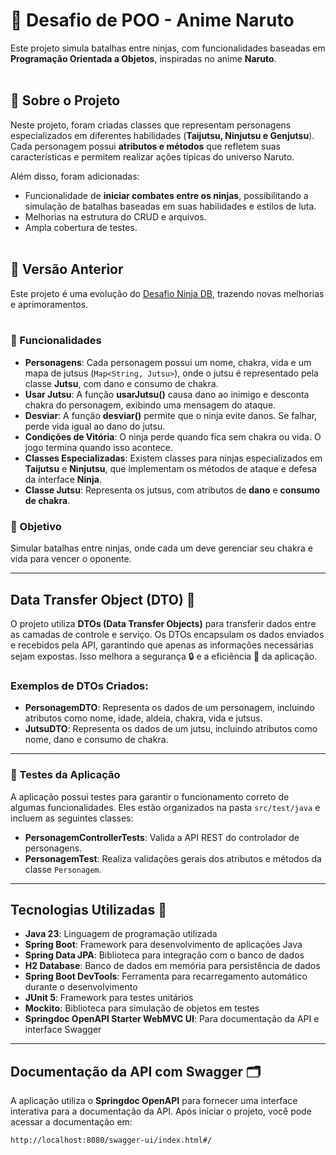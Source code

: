 # 🍥 Desafio de POO - Anime Naruto
Este projeto simula batalhas entre ninjas, com funcionalidades baseadas em **Programação Orientada a Objetos**, inspiradas no anime **Naruto**.<br><br>

## 🦊 Sobre o Projeto
Neste projeto, foram criadas classes que representam personagens especializados em diferentes habilidades (**Taijutsu, Ninjutsu e Genjutsu**). Cada personagem possui **atributos e métodos** que refletem suas características e permitem realizar ações típicas do universo Naruto.  

Além disso, foram adicionadas:<br>
- Funcionalidade de **iniciar combates entre os ninjas**, possibilitando a simulação de batalhas baseadas em suas habilidades e estilos de luta.<br>
- Melhorias na estrutura do CRUD e arquivos.<br>
- Ampla cobertura de testes.<br><br>

## 📌 Versão Anterior  
Este projeto é uma evolução do [Desafio Ninja DB](https://github.com/joaoespdev/Desafio-Ninja-DB), trazendo novas melhorias e aprimoramentos.
<br><br>



### 🏮 Funcionalidades

- **Personagens**: Cada personagem possui um nome, chakra, vida e um mapa de jutsus (`Map<String, Jutsu>`), onde o jutsu é representado pela classe **Jutsu**, com dano e consumo de chakra.
- **Usar Jutsu**: A função **usarJutsu()** causa dano ao inimigo e desconta chakra do personagem, exibindo uma mensagem do ataque.
- **Desviar**: A função **desviar()** permite que o ninja evite danos. Se falhar, perde vida igual ao dano do jutsu.
- **Condições de Vitória**: O ninja perde quando fica sem chakra ou vida. O jogo termina quando isso acontece.
- **Classes Especializadas**: Existem classes para ninjas especializados em **Taijutsu** e **Ninjutsu**, que implementam os métodos de ataque e defesa da interface **Ninja**.
- **Classe Jutsu**: Representa os jutsus, com atributos de **dano** e **consumo de chakra**.

### 🍃 Objetivo

Simular batalhas entre ninjas, onde cada um deve gerenciar seu chakra e vida para vencer o oponente.


---

## Data Transfer Object (DTO) 🍡

O projeto utiliza **DTOs (Data Transfer Objects)** para transferir dados entre as camadas de controle e serviço. Os DTOs encapsulam os dados enviados e recebidos pela API, garantindo que apenas as informações necessárias sejam expostas. Isso melhora a segurança 🔒 e a eficiência 🚀 da aplicação.

### Exemplos de DTOs Criados:
- **PersonagemDTO**: Representa os dados de um personagem, incluindo atributos como nome, idade, aldeia, chakra, vida e jutsus.
- **JutsuDTO**: Representa os dados de um jutsu, incluindo atributos como nome, dano e consumo de chakra.

---

### 🧩 Testes da Aplicação

A aplicação possui testes para garantir o funcionamento correto de algumas funcionalidades. Eles estão organizados na pasta `src/test/java` e incluem as seguintes classes:

- **PersonagemControllerTests**: Valida a API REST do controlador de personagens.
- **PersonagemTest**: Realiza validações gerais dos atributos e métodos da classe `Personagem`.

---

## Tecnologias Utilizadas 🍜

- **Java 23**: Linguagem de programação utilizada 
- **Spring Boot**: Framework para desenvolvimento de aplicações Java 
- **Spring Data JPA**: Biblioteca para integração com o banco de dados 
- **H2 Database**: Banco de dados em memória para persistência de dados 
- **Spring Boot DevTools**: Ferramenta para recarregamento automático durante o desenvolvimento 
- **JUnit 5**: Framework para testes unitários 
- **Mockito**: Biblioteca para simulação de objetos em testes 
- **Springdoc OpenAPI Starter WebMVC UI**: Para documentação da API e interface Swagger 

---

## Documentação da API com Swagger 🗂️

A aplicação utiliza o **Springdoc OpenAPI** para fornecer uma interface interativa para a documentação da API. Após iniciar o projeto, você pode acessar a documentação em:

```bash
http://localhost:8080/swagger-ui/index.html#/
